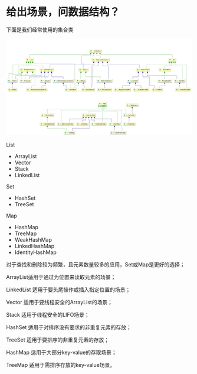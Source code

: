 # 给出场景，问数据结构？

下面是我们经常使用的集合类

![](../../.gitbook/assets/ping-mu-kuai-zhao-20180313-xia-wu-11.03.55.png)

List

* ArrayList
* Vector
* Stack
* LinkedList

Set

* HashSet
* TreeSet

Map

* HashMap
* TreeMap
* WeakHashMap
* LinkedHashMap
* IdentityHashMap

对于查找和删除较为频繁，且元素数量较多的应用，Set或Map是更好的选择；

ArrayList适用于通过为位置来读取元素的场景；

LinkedList 适用于要头尾操作或插入指定位置的场景；

Vector 适用于要线程安全的ArrayList的场景；

Stack 适用于线程安全的LIFO场景；

HashSet 适用于对排序没有要求的非重复元素的存放；

TreeSet 适用于要排序的非重复元素的存放；

HashMap 适用于大部分key-value的存取场景；

TreeMap 适用于需排序存放的key-value场景。

